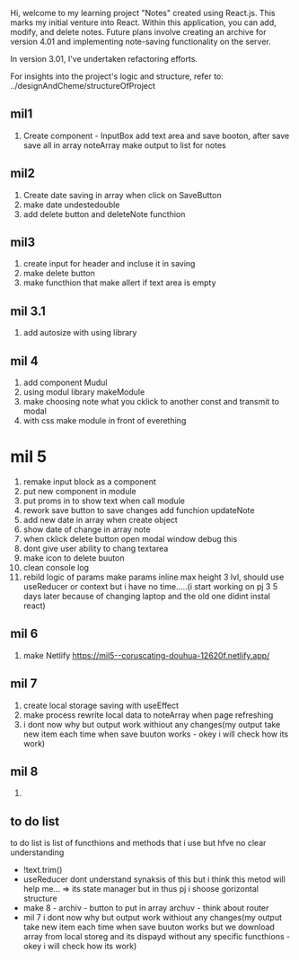 
Hi, welcome to my learning project "Notes" created using React.js. This marks my initial venture into React. Within this application, you can add, modify, and delete notes. Future plans involve creating an archive for version 4.01 and implementing note-saving functionality on the server.

In version 3.01, I've undertaken refactoring efforts. 

For insights into the project's logic and structure, refer to:
../designAndCheme/structureOfProject


 ## mil1

1. Create component - InputBox
add text area and save booton, after save save all in array noteArray
make output to list for notes

## mil2 
1. Create date saving in array when click on SaveButton
2. make date undestedouble
3. add delete button and deleteNote functhion 

## mil3 
1. create input for header and incluse it in saving
2. make delete button
3. make functhion that make allert if text area is empty

## mil 3.1
1. add autosize with using library

## mil 4
1. add component Mudul
2. using modul library makeModule
3. make choosing note what you cklick to another const and transmit to modal
4. with css make module in front of everething

# mil 5
1. remake input block as a component
2. put new component in module
3. put proms in to show text when call module
4. rework save button to save changes add funchion updateNote
5. add new date in array when create object
6. show date of change in array note
7. when cklick delete button open modal window debug this
8. dont give user ability to chang textarea
9. make icon to delete buuton
10. clean console log 
11. rebild logic of params make params inline max height 3 lvl, should use useReducer or context but i have no time.....(i start working on pj 3 5 days later because of changing laptop and the old one didint instal react)
 

 ## mil 6
 1. make Netlify
 https://mil5--coruscating-douhua-12620f.netlify.app/

 ## mil 7
 1. create local storage saving with useEffect
 2. make process rewrite local data to noteArray when page refreshing
 3. i dont now why but output work withiout any changes(my output take new item each time when save buuton works - okey i will check how its work) 


## mil 8 
1. 



 ## to do list
 to do list is list of functhions and methods that i use but hfve no clear understanding
 - !text.trim()
 - useReducer dont understand synaksis of this but i think this metod will help me... => its state manager but in thus pj i shoose gorizontal structure
 - make 8 - archiv - button to put in array archuv - think about router
 - mil 7   i dont now why but output work withiout any changes(my output take new item each time when save buuton works but we download array from local storeg and its dispayd without any specific functhions - okey i will check how its work) 
